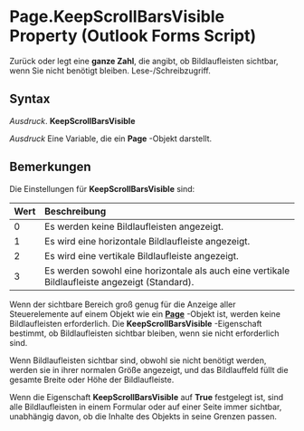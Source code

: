 
# Page.KeepScrollBarsVisible Property (Outlook Forms Script)

Zurück oder legt eine  **ganze Zahl**, die angibt, ob Bildlaufleisten sichtbar, wenn Sie nicht benötigt bleiben. Lese-/Schreibzugriff.


## Syntax

 _Ausdruck_. **KeepScrollBarsVisible**

 _Ausdruck_ Eine Variable, die ein **Page** -Objekt darstellt.


## Bemerkungen

Die Einstellungen für  **KeepScrollBarsVisible** sind:



|**Wert**|**Beschreibung**|
|:-----|:-----|
|0|Es werden keine Bildlaufleisten angezeigt.|
|1|Es wird eine horizontale Bildlaufleiste angezeigt.|
|2|Es wird eine vertikale Bildlaufleiste angezeigt.|
|3|Es werden sowohl eine horizontale als auch eine vertikale Bildlaufleiste angezeigt (Standard).|
Wenn der sichtbare Bereich groß genug für die Anzeige aller Steuerelemente auf einem Objekt wie ein  **[Page](836941c3-c768-151a-65a5-41c71493033a.md)** -Objekt ist, werden keine Bildlaufleisten erforderlich. Die **KeepScrollBarsVisible** -Eigenschaft bestimmt, ob Bildlaufleisten sichtbar bleiben, wenn sie nicht erforderlich sind.

Wenn Bildlaufleisten sichtbar sind, obwohl sie nicht benötigt werden, werden sie in ihrer normalen Größe angezeigt, und das Bildlauffeld füllt die gesamte Breite oder Höhe der Bildlaufleiste.

Wenn die Eigenschaft  **KeepScrollBarsVisible** auf **True** festgelegt ist, sind alle Bildlaufleisten in einem Formular oder auf einer Seite immer sichtbar, unabhängig davon, ob die Inhalte des Objekts in seine Grenzen passen.

